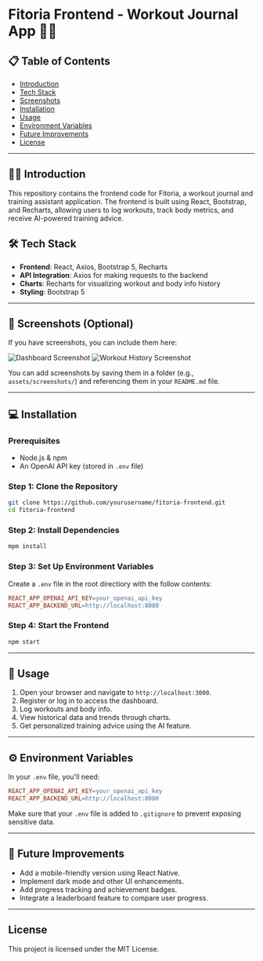 # Fitoria Frontend - Workout Journal App 💪📝

## 📋 Table of Contents
- [Introduction](#introduction)
- [Tech Stack](#tech-stack)
- [Screenshots](#screenshots)
- [Installation](#installation)
- [Usage](#usage)
- [Environment Variables](#environment-variables)
- [Future Improvements](#future-improvements)
- [License](#license)

---

## 🏋️‍♂️ Introduction
This repository contains the frontend code for Fitoria, a workout journal and training assistant application. The frontend is built using React, Bootstrap, and Recharts, allowing users to log workouts, track body metrics, and receive AI-powered training advice.

## 🛠️ Tech Stack
- **Frontend**: React, Axios, Bootstrap 5, Recharts
- **API Integration**: Axios for making requests to the backend
- **Charts**: Recharts for visualizing workout and body info history
- **Styling**: Bootstrap 5

---

## 📸 Screenshots (Optional)
If you have screenshots, you can include them here:

![Dashboard Screenshot](path/to/dashboard.png)
![Workout History Screenshot](path/to/workout-history.png)

You can add screenshots by saving them in a folder (e.g., `assets/screenshots/`) and referencing them in your `README.md` file.

---

## 💻 Installation

### Prerequisites
- Node.js & npm
- An OpenAI API key (stored in `.env` file)

### Step 1: Clone the Repository
```bash
git clone https://github.com/yourusername/fitoria-frontend.git
cd fitoria-frontend
```

### Step 2: Install Dependencies
```bash
mpm install
```

### Step 3: Set Up Environment Variables
Create a `.env` file in the root directiory with the follow contents:
```makefile
REACT_APP_OPENAI_API_KEY=your_openai_api_key
REACT_APP_BACKEND_URL=http://localhost:8080
```

### Step 4: Start the Frontend
```bash
npm start
```

---

## 📖 Usage

1. Open your browser and navigate to `http://localhost:3000`.
2. Register or log in to access the dashboard.
3. Log workouts and body info.
4. View historical data and trends through charts.
5. Get personalized training advice using the AI feature.

---

## ⚙️ Environment Variables

In your `.env` file, you'll need:
```makefile
REACT_APP_OPENAI_API_KEY=your_openai_api_key
REACT_APP_BACKEND_URL=http://localhost:8080
```

Make sure that your `.env` file is added to `.gitignore` to prevent exposing sensitive data.

---

## 🌟 Future Improvements

- Add a mobile-friendly version using React Native.
- Implement dark mode and other UI enhancements.
- Add progress tracking and achievement badges.
- Integrate a leaderboard feature to compare user progress.

---

## License
This project is licensed under the MIT License.
